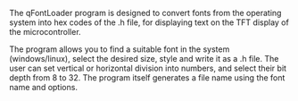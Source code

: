   The qFontLoader program is designed to convert fonts from the operating system into hex codes
of the .h file, for displaying text on the TFT display of the microcontroller. 

  The program allows you to find a suitable font in the system (windows/linux), select the desired size,
style and write it as a .h file. The user can set vertical or horizontal division into numbers,
and select their bit depth from 8 to 32. The program itself generates a file name using the
font name and options.
